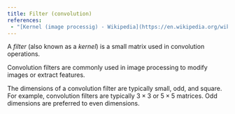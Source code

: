 ```yaml
---
title: Filter (convolution)
references:
 - "[Kernel (image processig) - Wikipedia](https://en.wikipedia.org/wiki/Kernel_(image_processing))"
---
```

A *filter* (also known as a *kernel*) is a small matrix
used in convolution operations.

Convolution filters are commonly used in image processing
to modify images or extract features.

The dimensions of a convolution filter are typically small,
odd, and square. For example, convolution filters are typically
$3 \times 3$ or $5 \times 5$ matrices. Odd dimensions are
preferred to even dimensions.